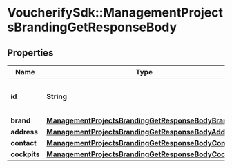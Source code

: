 # VoucherifySdk::ManagementProjectsBrandingGetResponseBody

## Properties

| Name | Type | Description | Notes |
| ---- | ---- | ----------- | ----- |
| **id** | **String** | Unique identifier of the brand configuration. | [optional] |
| **brand** | [**ManagementProjectsBrandingGetResponseBodyBrand**](ManagementProjectsBrandingGetResponseBodyBrand.md) |  | [optional] |
| **address** | [**ManagementProjectsBrandingGetResponseBodyAddress**](ManagementProjectsBrandingGetResponseBodyAddress.md) |  | [optional] |
| **contact** | [**ManagementProjectsBrandingGetResponseBodyContact**](ManagementProjectsBrandingGetResponseBodyContact.md) |  | [optional] |
| **cockpits** | [**ManagementProjectsBrandingGetResponseBodyCockpits**](ManagementProjectsBrandingGetResponseBodyCockpits.md) |  | [optional] |

